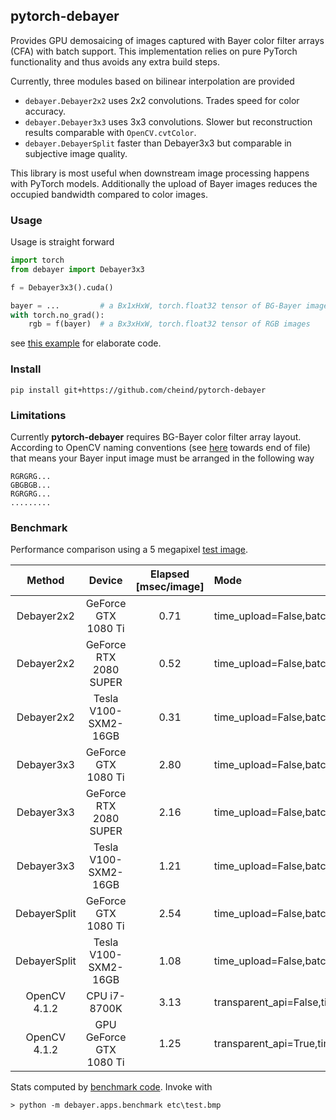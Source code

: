 ## pytorch-debayer

Provides GPU demosaicing of images captured with Bayer color filter arrays (CFA) with batch support. This implementation relies on pure PyTorch functionality and thus avoids any extra build steps.

Currently, three modules based on bilinear interpolation are provided
 - `debayer.Debayer2x2` uses 2x2 convolutions. Trades speed for color accuracy.
 - `debayer.Debayer3x3` uses 3x3 convolutions. Slower but reconstruction results comparable with `OpenCV.cvtColor`.
 - `debayer.DebayerSplit` faster than Debayer3x3 but comparable in subjective image quality.

This library is most useful when downstream image processing happens with PyTorch models. Additionally the upload of Bayer images reduces the occupied bandwidth compared to color images.

### Usage
Usage is straight forward

```python
import torch
from debayer import Debayer3x3

f = Debayer3x3().cuda()

bayer = ...         # a Bx1xHxW, torch.float32 tensor of BG-Bayer images
with torch.no_grad():
    rgb = f(bayer)  # a Bx3xHxW, torch.float32 tensor of RGB images
```

see [this example](debayer/apps/example.py) for elaborate code.

### Install
```
pip install git+https://github.com/cheind/pytorch-debayer
```

### Limitations

Currently **pytorch-debayer** requires BG-Bayer color filter array layout. According to OpenCV naming conventions (see [here](https://docs.opencv.org/4.2.0/de/d25/imgproc_color_conversions.html) towards end of file) that means your Bayer input image must be arranged in the following way
```
RGRGRG...
GBGBGB...
RGRGRG...
.........
```

### Benchmark
Performance comparison using a 5 megapixel [test image](etc/test.bmp).

Method | Device | Elapsed [msec/image] | Mode |
|:----:|:------:|:-------:|:----|
| Debayer2x2 | GeForce GTX 1080 Ti | 0.71 | time_upload=False,batch_size=10 |
| Debayer2x2 | GeForce RTX 2080 SUPER | 0.52 | time_upload=False,batch_size=10 |
| Debayer2x2 | Tesla V100-SXM2-16GB | 0.31 | time_upload=False,batch_size=10 |
| Debayer3x3 | GeForce GTX 1080 Ti | 2.80 | time_upload=False,batch_size=10 |
| Debayer3x3 | GeForce RTX 2080 SUPER | 2.16 | time_upload=False,batch_size=10 |
| Debayer3x3 | Tesla V100-SXM2-16GB | 1.21 | time_upload=False,batch_size=10 |
| DebayerSplit | GeForce GTX 1080 Ti | 2.54 | time_upload=False,batch_size=10 |
| DebayerSplit | Tesla V100-SXM2-16GB | 1.08 | time_upload=False,batch_size=10 |
| OpenCV 4.1.2 | CPU i7-8700K | 3.13 | transparent_api=False,time_upload=False,batch_size=10 |
| OpenCV 4.1.2 | GPU GeForce GTX 1080 Ti | 1.25 | transparent_api=True,time_upload=False,batch_size=10 |

Stats computed by [benchmark code](debayer/apps/benchmark.py). Invoke with

```
> python -m debayer.apps.benchmark etc\test.bmp
```
